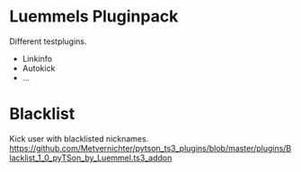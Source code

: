 # Luemmels Pluginpack
Different testplugins.
- Linkinfo
- Autokick
- ...

# Blacklist
Kick user with blacklisted nicknames.
https://github.com/Metvernichter/pytson_ts3_plugins/blob/master/plugins/Blacklist_1_0_pyTSon_by_Luemmel.ts3_addon
